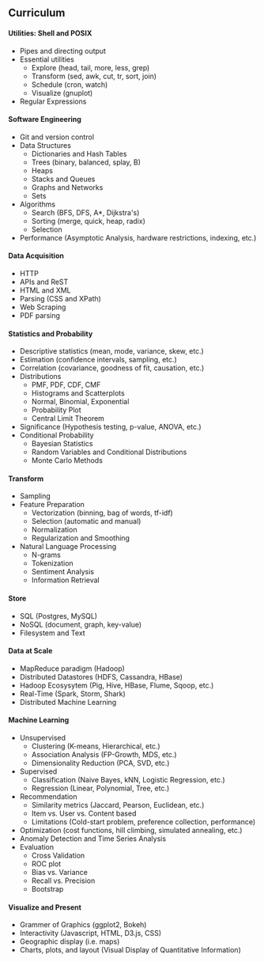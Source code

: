 ## Curriculum

#### Utilities: Shell and POSIX
* Pipes and directing output
* Essential utilities
    * Explore (head, tail, more, less, grep)
    * Transform (sed, awk, cut, tr, sort, join)
    * Schedule (cron, watch)
    * Visualize (gnuplot)
* Regular Expressions

#### Software Engineering
* Git and version control
* Data Structures
    * Dictionaries and Hash Tables
    * Trees (binary, balanced, splay, B)
    * Heaps
    * Stacks and Queues
    * Graphs and Networks
    * Sets 
* Algorithms
    * Search (BFS, DFS, A*, Dijkstra's)
    * Sorting (merge, quick, heap, radix)
    * Selection
* Performance (Asymptotic Analysis, hardware restrictions, indexing, etc.)

#### Data Acquisition
* HTTP
* APIs and ReST
* HTML and XML
* Parsing (CSS and XPath)
* Web Scraping
* PDF parsing

#### Statistics and Probability
* Descriptive statistics (mean, mode, variance, skew, etc.)
* Estimation (confidence intervals, sampling, etc.)
* Correlation (covariance, goodness of fit, causation, etc.)
* Distributions 
    * PMF, PDF, CDF, CMF 
    * Histograms and Scatterplots
    * Normal, Binomial, Exponential
    * Probability Plot
    * Central Limit Theorem
* Significance (Hypothesis testing, p-value, ANOVA, etc.)
* Conditional Probability
    * Bayesian Statistics
    * Random Variables and Conditional Distributions
    * Monte Carlo Methods

#### Transform
* Sampling
* Feature Preparation
    * Vectorization (binning, bag of words, tf-idf)
    * Selection (automatic and manual)
    * Normalization
    * Regularization and Smoothing
* Natural Language Processing
    * N-grams
    * Tokenization
    * Sentiment Analysis
    * Information Retrieval

#### Store
* SQL (Postgres, MySQL)
* NoSQL (document, graph, key-value) 
* Filesystem and Text

#### Data at Scale
* MapReduce paradigm (Hadoop)
* Distributed Datastores (HDFS, Cassandra, HBase)
* Hadoop Ecosysytem (Pig, Hive, HBase, Flume, Sqoop, etc.)
* Real-Time (Spark, Storm, Shark)
* Distributed Machine Learning

#### Machine Learning
* Unsupervised
    * Clustering (K-means, Hierarchical, etc.)
    * Association Analysis (FP-Growth, MDS, etc.)
    * Dimensionality Reduction (PCA, SVD, etc.)
* Supervised
    * Classification (Naive Bayes, kNN, Logistic Regression, etc.)
    * Regression (Linear, Polynomial, Tree, etc.)
* Recommendation
    * Similarity metrics (Jaccard, Pearson, Euclidean, etc.)
    * Item vs. User vs. Content based
    * Limitations (Cold-start problem, preference collection, performance)
* Optimization (cost functions, hill climbing, simulated annealing, etc.)
* Anomaly Detection and Time Series Analysis
* Evaluation 
    * Cross Validation
    * ROC plot
    * Bias vs. Variance
    * Recall vs. Precision
    * Bootstrap

#### Visualize and Present
* Grammer of Graphics (ggplot2, Bokeh)
* Interactivity (Javascript, HTML, D3.js, CSS)
* Geographic display (i.e. maps)
* Charts, plots, and layout (Visual Display of Quantitative Information)
